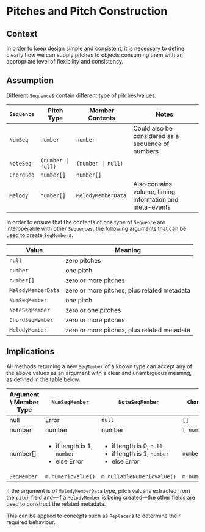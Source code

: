# Pitches and Pitch Construction

## Context

In order to keep design simple and consistent, it is necessary to define clearly how we can supply pitches to objects consuming them with an appropriate level of flexibility and consistency.

## Assumption

Different `Sequence`s contain different type of pitches/values.

|`Sequence`|Pitch Type|Member Contents|Notes|
|---|---|---|---|
|`NumSeq`|`number`|`number`|Could also be considered as a sequence of numbers|
|`NoteSeq`|`(number \| null)`|`(number \| null)`|
|`ChordSeq`|`number[]`|`number[]`|
|`Melody`|`number[]`|`MelodyMemberData`|Also contains volume, timing information and meta-events|

In order to ensure that the contents of one type of `Sequence` are interoperable with other `Sequences`, the following arguments that can be used to create `SeqMember`s.

|Value|Meaning|
|---|---|
|`null`|zero pitches|
|`number`|one pitch|
|`number[]`|zero or more pitches|
|`MelodyMemberData`|zero or more pitches, plus related metadata|
|`NumSeqMember`|one pitch|
|`NoteSeqMember`|zero or one pitches|
|`ChordSeqMember`|zero or more pitches|
|`MelodyMember`|zero or more pitches, plus related metadata|

## Implications

All methods returning a new `SeqMember` of a known type can accept any of the above values as an argument with a clear and unambiguous meaning, as defined in the table below.

|Argument \\ Member Type|`NumSeqMember`|`NoteSeqMember`|`ChordSeqMember`|`MelodyMember`|
|---|---|---|---|---|
|null|Error|`null`|`[]`|`[]`|
|number|number|number|`[ number ]`|`[ number ]`|
|number[]|<ul><li>if length is 1, `number`<li>else Error</li></ul>|<ul><li>if length is 0, `null`</li><li>if length is 1, `number`</li><li>else Error</li></ul>|`number[]`|`number[]`|
|`SeqMember`|`m.numericValue()`|`m.nullableNumericValue()`|`m.numericValues()`|`m.numericValues()`|

If the argument is of `MelodyMemberData` type, pitch value is extracted from the `pitch` field and&mdash;if a `MelodyMember` is being created&mdash;the other fields are used to construct the related metadata.

This can be applied to concepts such as `Replacer`s to determine their required behaviour.
